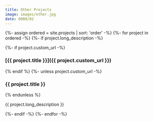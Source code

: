```yaml
---
title: Other Projects
image: images/other.jpg
date: 0000/02
---
```


{%- assign ordered = site.projects | sort: 'order' -%}
{%- for project in ordered -%}
{%- if project.long_description -%}

{%- if project.custom_url -%}
### [{{ project.title }}]({{ project.custom_url }})
{% endif %}
{%- unless project.custom_url -%}
### {{ project.title }}
{% endunless %}

{{ project.long_description }}

{%- endif -%}
{%- endfor -%}
